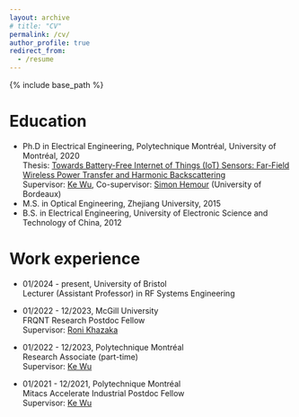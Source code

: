 ```yaml
---
layout: archive
# title: "CV"
permalink: /cv/
author_profile: true
redirect_from:
  - /resume
--- 
```

{% include base_path %}

Education
======
* Ph.D in Electrical Engineering, Polytechnique Montréal, University of Montréal, 2020  
  Thesis: [Towards Battery-Free Internet of Things (IoT) Sensors: Far-Field Wireless Power Transfer and Harmonic Backscattering](https://publications.polymtl.ca/5486/)  
  Supervisor: [Ke Wu](https://scholar.google.ca/citations?user=srJl90oAAAAJ&hl=en), Co-supervisor: [Simon Hemour](https://scholar.google.com/citations?user=rsOFyFQAAAAJ&hl=en) (University of Bordeaux)  
* M.S. in Optical Engineering, Zhejiang University, 2015
* B.S. in Electrical Engineering, University of Electronic Science and Technology of China, 2012

Work experience
======
* 01/2024 - present, University of Bristol  
  Lecturer (Assistant Professor) in RF Systems Engineering 

* 01/2022 - 12/2023, McGill University   
  FRQNT Research Postdoc Fellow  
  Supervisor: [Roni Khazaka](https://www.mcgill.ca/engineering/roni-khazaka)
  
* 01/2022 - 12/2023, Polytechnique Montréal   
  Research Associate (part-time)  
  Supervisor: [Ke Wu](https://scholar.google.ca/citations?user=srJl90oAAAAJ&hl=en)

* 01/2021 - 12/2021, Polytechnique Montréal   
  Mitacs Accelerate Industrial Postdoc Fellow  
  Supervisor: [Ke Wu](https://scholar.google.ca/citations?user=srJl90oAAAAJ&hl=en)
